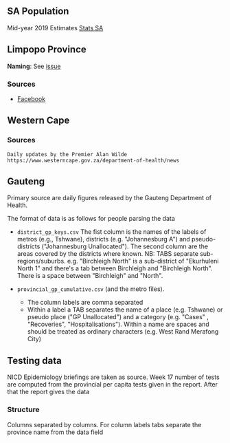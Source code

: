 

## SA Population

Mid-year 2019 Estimates [Stats SA](https://www.statssa.gov.za/publications/P0302/P03022019.pdf)

## Limpopo Province
**Naming**: See [issue](https://github.com/dsfsi/covid19za/issues/368)
### Sources
- [Facebook](https://www.facebook.com/LimpopoDepartmentOfHealthBophelong)


## Western Cape

### Sources
    Daily updates by the Premier Alan Wilde 
    https://www.westerncape.gov.za/department-of-health/news

## Gauteng

 Primary source are daily figures released by the Gauteng Department of Health.

 The format of data is as follows for people parsing the data

  * `district_gp_keys.csv` The fist column is the names of the labels
      of metros (e.g., Tshwane), districts (e.g. "Johannesburg A") and
      pseudo-districts ("Johannesburg Unallocated"). The second column are the
      areas covered by the districts where known. NB: TABS separate sub-regions/suburbs.
      e.g. "Birchleigh North" is a sub-district of "Ekurhuleni North 1" and there's a tab between Birchleigh and "Birchleigh North". There is a space between "Birchleigh" and "North".

   * `provincial_gp_cumulative.csv` (and the metro files).
       * The column labels are comma separated
       * Within a label a TAB separates the name of a place (e.g. Tshwane) or pseudo place ("GP Unallocated") and a category (e.g. "Cases" ,  "Recoveries", "Hospitalisations"). Within a name are spaces and should be treated as ordinary characters (e.g. West Rand Merafong City)

## Testing data

NICD Epidemiology briefings are taken as source. Week 17 number of tests are computed from the provincial per capita tests given in the report. After that the report gives the data
### Structure

Columns separated by columns. For column labels tabs separate the province name from the data field
   
